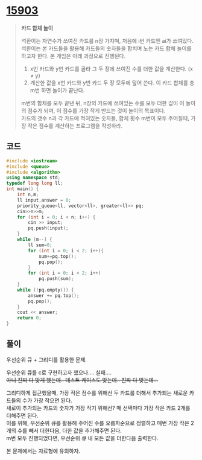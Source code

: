 # [15903](https://www.acmicpc.net/problem/15903)

> __카드 합체 놀이__
>
> 석환이는 자연수가 쓰여진 카드를 n장 가지며, 처음에 i번 카드엔 ai가 쓰여있다.  
> 석환이는 본 카드들을 활용해 카드들의 숫자들을 합치며 노는 카드 합체 놀이를 하고자 한다. 본 게임은 아래 과정으로 진행된다.  
>
> 1. x번 카드와 y번 카드를 골라 그 두 장에 쓰여진 수를 더한 값을 계산한다. (x ≠ y)
> 2. 계산한 값을 x번 카드와 y번 카드 두 장 모두에 덮어 쓴다.
> 이 카드 합체를 총 m번 하면 놀이가 끝난다.  
>
> m번의 합체를 모두 끝낸 뒤, n장의 카드에 쓰여있는 수를 모두 더한 값이 이 놀이의 점수가 되며, 이 점수를 가장 작게 만드는 것이 놀이의 목표이다.  
> 카드의 갯수 n과 각 카드에 적혀있는 숫자들, 합체 횟수 m번이 모두 주어질때, 가장 작은 점수를 계산하는 프로그램을 작성하라.  

## 코드

```c++
#include <iostream>
#include <queue> 
#include <algorithm>
using namespace std; 
typedef long long ll; 
int main() {
    int n,m;
    ll input,answer = 0;
    priority_queue<ll, vector<ll>, greater<ll>> pq;
    cin>>n>>m; 
    for (int i = 0; i < n; i++) {
        cin >> input; 
        pq.push(input); 
    }
    while (m--) {
        ll sum=0;
        for (int i = 0; i < 2; i++){
            sum+=pq.top();
            pq.pop();
        }
        for (int i = 0; i < 2; i++)
            pq.push(sum); 
    }
    while (!pq.empty()) {
        answer += pq.top(); 
        pq.pop(); 
    }
    cout << answer; 
    return 0;
}
```

## 풀이

우선순위 큐 + 그리디를 활용한 문제.

우선순위 큐를 c로 구현하고자 했으나.... 실패....  
~~아니 진짜 다 맞게 했는데.. 테스트 케이스도 맞는데.. 진짜 다 맞는데...~~  

그리디하게 접근했을때, 가장 작은 점수를 위해선 두 카드를 더해서 추가되는 새로운 카드들의 수가 가장 작으면 된다.  
새로이 추가되는 카드의 숫자가 가장 작기 위해선? 매 선택마다 가장 작은 카드 2개를 더해주면 된다.  
이를 위해, 우선순위 큐를 활용해 주어진 수를 오름차순으로 정렬하고 매번 가장 작은 2개의 수를 빼서 더한다음, 더한 값을 추가해주면 된다.  
m번 모두 진행되었다면, 우선순위 큐 내 모든 값을 더한다음 출력한다.  

본 문제에서는 자료형에 유의하자.  
